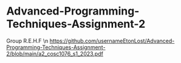 # Advanced-Programming-Techniques-Assignment-2
Group R.E.H.F \n
https://github.com/usernameEtonLost/Advanced-Programming-Techniques-Assignment-2/blob/main/a2_cosc1076_s1_2023.pdf
